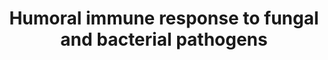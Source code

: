 ---
annotations:
- id: PW:0000023
  parent: regulatory pathway
  type: Pathway Ontology
  value: immune response pathway
authors:
- AARandCo
- Jmelius
- Khanspers
- Eweitz
description: Pathways regulating Drosophila's humoral response to bacterial and fungal
  pathogens. Pathogens such as fungal B-1-3-glucans and virulence factors illicit
  signalling pathways through receptors on body fat cells of Drosophila Melanogaster
  (Protein Toll, PGRP-LC, and Domeless). The activation of receptors initiates pathways
  that increase transcription of antimicrobial agents and thioester proteins. This
  pathway is based on figure 1 from Igboin et al.
last-edited: 2021-05-16
organisms:
- Drosophila melanogaster
redirect_from:
- /index.php/Pathway:WP3660
- /instance/WP3660
- /instance/WP3660_rr116924
revision: r116924
schema-jsonld:
- '@context': https://schema.org/
  '@id': https://wikipathways.github.io/pathways/WP3660.html
  '@type': Dataset
  creator:
    '@type': Organization
    name: WikiPathways
  description: Pathways regulating Drosophila's humoral response to bacterial and
    fungal pathogens. Pathogens such as fungal B-1-3-glucans and virulence factors
    illicit signalling pathways through receptors on body fat cells of Drosophila
    Melanogaster (Protein Toll, PGRP-LC, and Domeless). The activation of receptors
    initiates pathways that increase transcription of antimicrobial agents and thioester
    proteins. This pathway is based on figure 1 from Igboin et al.
  keywords:
  - Diap2
  - Dif
  - Diptericin
  - Domeless
  - Dorsal
  - Dredd
  - Drosomycin
  - Fadd
  - GNBP1
  - GNBP3
  - Jak
  - Myd88
  - PGRP-LC
  - PGRP-SA
  - PGRP-SD
  - Rel
  - SPE
  - Stat
  - Tab2
  - Tak1
  - Tl
  - cact
  - imd
  - ird5
  - key
  - pll
  - psh
  - spz
  - tub
  - upd3
  license: CC0
  name: Humoral immune response to fungal and bacterial pathogens
seo: CreativeWork
title: Humoral immune response to fungal and bacterial pathogens
wpid: WP3660
---